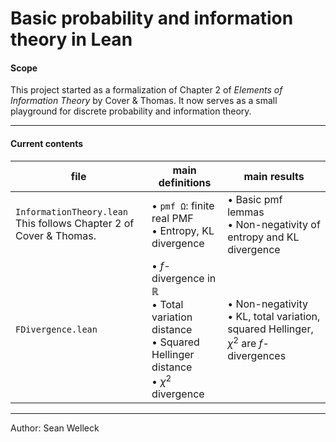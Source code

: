 
# Basic probability and information theory in Lean 


#### Scope  
This project started as a formalization of Chapter 2 of *Elements of Information Theory* by Cover & Thomas. It now serves as a small playground for discrete probability and information theory. 

---

#### Current contents

| file | main definitions | main results |
|------|-----------------|--------------------|
| `InformationTheory.lean` <br> This follows Chapter 2 of Cover & Thomas.| • `pmf Ω`: finite real PMF<br>• Entropy, KL divergence | • Basic pmf lemmas<br>• Non-negativity of entropy and KL divergence |
| `FDivergence.lean` | • $f$-divergence in ℝ<br> • Total variation distance <br> • Squared Hellinger distance <br> • $\chi^2$ divergence| • Non-negativity<br>• KL, total variation, squared Hellinger, $\chi^2$ are $f$-divergences|

----

Author: Sean Welleck
